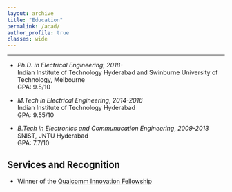 ```yaml
---
layout: archive
title: "Education"
permalink: /acad/
author_profile: true
classes: wide
---
```


<!-- # Education -->
<!-- {: style="font-size:.85em; color: #7a8288;"} -->
---

- *Ph.D. in Electrical Engineering*, *2018-*  
Indian Institute of Technology Hyderabad and Swinburne University of Technology, Melbourne  
GPA: 9.5/10

- *M.Tech in Electrical Engineering*, *2014-2016*  
Indian Institute of Technology Hyderabad   
GPA: 9.55/10

- *B.Tech in Electronics and Communucation Engineering*, *2009-2013*  
SNIST, JNTU Hyderabad  
GPA: 7.7/10


## Services and Recognition
<!-- {: style="font-size:.85em; color: #7a8288;"} -->
<!-- --- -->
- Winner of the [Qualcomm Innovation Fellowship](https://www.qualcomm.com/research/university-relations/innovation-fellowship/2021-india)
